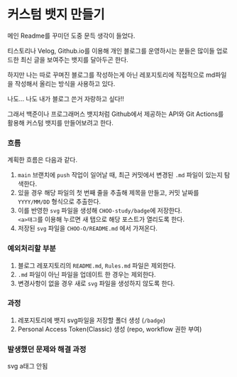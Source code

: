 # 커스텀 뱃지 만들기

메인 Readme를 꾸미던 도중 문득 생각이 들었다.<br>

티스토리나 Velog, Github.io를 이용해 개인 블로그를 운영하시는 분들은 많이들 업로드한 최신 글을 보여주는 뱃지를 달아두곤 한다.<br>

하지만 나는 따로 꾸며진 블로그를 작성하는게 아닌 레포지토리에 직접적으로 md파일을 작성해서 올리는 방식을 사용하고 있다.<br>

나도... 나도 내가 블로그 쓴거 자랑하고 싶다!! <br>

그래서 백준이나 프로그래머스 뱃지처럼 Github에서 제공하는 API와 Git Actions를 활용해 커스텀 뱃지를 만들어보려고 한다.

### 흐름

계획한 흐름은 다음과 같다.<br>

1. `main` 브랜치에 `push` 작업이 일어날 때, 최근 커밋에서 변경된 `.md` 파일이 있는지 탐색한다.
2. 있을 경우 해당 파일의 첫 번째 줄을 추출해 제목을 만들고, 커밋 날짜를 `YYYY/MM/DD` 형식으로 추출한다.
3. 이를 반영한 `svg` 파일을 생성해 `CHOO-study/badge`에 저장한다.<br>`<a>태그`를 이용해 누르면 새 탭으로 해당 포스트가 열리도록 한다.
4. 저장된 `svg` 파일을 `CHOO-O/README.md` 에서 가져온다.

### 예외처리할 부분

1. 블로그 레포지토리의 `README.md`, `Rules.md` 파일은 제외한다.<br>
2. `.md` 파일이 아닌 파일을 업데이트 한 경우는 제외한다.<br>
3. 변경사항이 없을 경우 새로 `svg` 파일을 생성하지 않도록 한다.

### 과정

1. 레포지토리에 뱃지 svg파일을 저장할 폴더 생성 (`/badge`)
2. Personal Access Token(Classic) 생성 (repo, workflow 권한 부여)

### 발생했던 문제와 해결 과정

svg a태그 안됨

